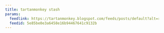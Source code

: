 ```yaml
---
title: tartanmonkey stash
params:
  feedlink: https://tartanmonkey.blogspot.com/feeds/posts/default?alt=rss
  feedid: 5e85be0e3a6458e16b94467641c9132b
---
```

